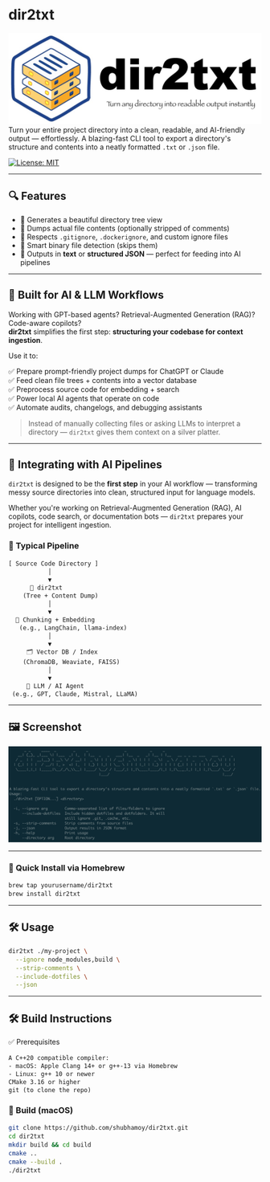 # dir2txt
![logo](logo.jpg)
Turn your entire project directory into a clean, readable, and AI-friendly output — effortlessly. A blazing-fast CLI tool to export a directory's structure and contents into a neatly formatted `.txt` or `.json` file.

[![License: MIT](https://img.shields.io/badge/license-MIT-blue.svg)](https://opensource.org/licenses/MIT)

---

## 🔍 Features

- 📁 Generates a beautiful directory tree view
- 📄 Dumps actual file contents (optionally stripped of comments)
- 🎯 Respects `.gitignore`, `.dockerignore`, and custom ignore files
- 🧠 Smart binary file detection (skips them)
- 🧠 Outputs in **text** or **structured JSON** — perfect for feeding into AI pipelines

---
## 🤖 Built for AI & LLM Workflows

Working with GPT-based agents? Retrieval-Augmented Generation (RAG)? Code-aware copilots?  
**dir2txt** simplifies the first step: **structuring your codebase for context ingestion**.

Use it to:

✅ Prepare prompt-friendly project dumps for ChatGPT or Claude  
✅ Feed clean file trees + contents into a vector database  
✅ Preprocess source code for embedding + search  
✅ Power local AI agents that operate on code  
✅ Automate audits, changelogs, and debugging assistants

> Instead of manually collecting files or asking LLMs to interpret a directory — `dir2txt` gives them context on a silver platter.

---
## 🧠 Integrating with AI Pipelines

`dir2txt` is designed to be the **first step** in your AI workflow — transforming messy source directories into clean, structured input for language models.

Whether you're working on Retrieval-Augmented Generation (RAG), AI copilots, code search, or documentation bots — `dir2txt` prepares your project for intelligent ingestion.

### 🧩 Typical Pipeline

```text
[ Source Code Directory ]
           │
           ▼
      📂 dir2txt
    (Tree + Content Dump)
           │
           ▼
  🔗 Chunking + Embedding
   (e.g., LangChain, llama-index)
           │
           ▼
     🗂️ Vector DB / Index
    (ChromaDB, Weaviate, FAISS)
           │
           ▼
     🤖 LLM / AI Agent
 (e.g., GPT, Claude, Mistral, LLaMA)
```
 ---

## 🖼️ Screenshot

![screenshot](screenshot_dir2txt.png)

---
### 🧪 Quick Install via Homebrew

```bash
brew tap yourusername/dir2txt
brew install dir2txt
```

---

## 🛠️ Usage

```bash
dir2txt ./my-project \
  --ignore node_modules,build \
  --strip-comments \
  --include-dotfiles \
  --json
```
---

## 🛠️ Build Instructions

✅ Prerequisites
```
A C++20 compatible compiler:
- macOS: Apple Clang 14+ or g++-13 via Homebrew
- Linux: g++ 10 or newer
CMake 3.16 or higher
git (to clone the repo)
```
### 🔧 Build (macOS)

```bash
git clone https://github.com/shubhamoy/dir2txt.git
cd dir2txt
mkdir build && cd build
cmake ..
cmake --build .
./dir2txt
```
